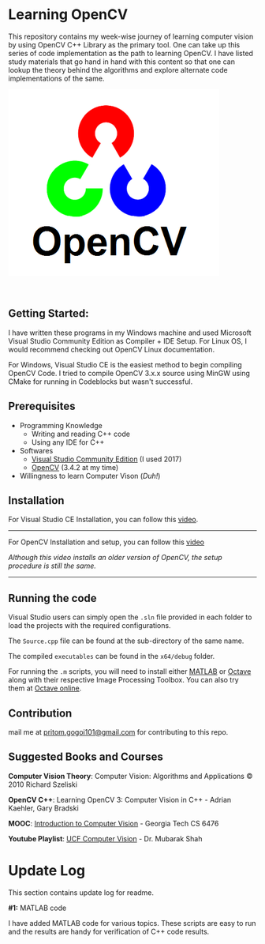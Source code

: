 # Learning OpenCV
This repository contains my week-wise journey of learning computer vision by using OpenCV C++ Library as the primary tool. One can take up this series of code implementation as the path to learning OpenCV. I have listed study materials that go hand in hand with this content so that one can lookup the theory behind the algorithms and explore alternate code implementations of the same.

![cv](cv.png)

<br>

## Getting Started:

I have written these programs in my Windows machine and used Microsoft Visual Studio Community Edition as Compiler + IDE Setup. For Linux OS, I would recommend checking out OpenCV Linux documentation. 

For Windows, Visual Studio CE is the easiest method to begin compiling OpenCV Code. I tried to compile OpenCV 3.x.x source using MinGW using CMake for running in Codeblocks but wasn't successful.

## Prerequisites

* Programming Knowledge
    * Writing and reading C++ code 
    * Using any IDE for C++
* Softwares
    * [Visual Studio Community Edition](https://visualstudio.microsoft.com/vs/community/) (I used 2017)
    * [OpenCV](https://opencv.org/releases.html) (3.4.2 at my time)
* Willingness to learn Computer Vison (*Duh!*)

## Installation

For Visual Studio CE Installation, you can follow this [video](https://youtu.be/7EHJafw3djk).

<hr>

For OpenCV Installation and setup, you can follow this [video](https://youtu.be/M-VHaLHC4XI)

*Although this video installs an older version of OpenCV, the setup procedure is still the same.*

<hr>

## Running the code

Visual Studio users can simply open the `.sln` file provided in each folder to load the projects with the required configurations.

The `Source.cpp` file can be found at the sub-directory of the same name.

The compiled `executables` can be found in the `x64/debug` folder.

For running the `.m` scripts, you will need to install either [MATLAB](https://www.mathworks.com/products/matlab.html) or [Octave](https://www.gnu.org/software/octave/) along with their respective Image Processing Toolbox. You can also try them at [Octave online](https://octave-online.net).

## Contribution

mail me at pritom.gogoi101@gmail.com for contributing to this repo.

## Suggested Books and Courses
  
  **Computer Vision Theory**: Computer Vision: Algorithms and Applications © 2010 Richard Szeliski
  
  **OpenCV C++**: Learning OpenCV 3: Computer Vision in C++ - Adrian Kaehler, Gary Bradski
  
  
  **MOOC**: [Introduction to Computer Vision][1] - Georgia Tech CS 6476
  
  **Youtube Playlist**: [UCF Computer Vision][2] - Dr. Mubarak Shah
  
  [1]: https://in.udacity.com/course/introduction-to-computer-vision--ud810
  [2]: https://www.youtube.com/watch?v=715uLCHt4jE&list=PLd3hlSJsX_ImKP68wfKZJVIPTd8Ie5u-9

  # Update Log

  This section contains update log for readme.

  **#1:** MATLAB code

  I have added MATLAB code for various topics. These scripts are easy to run and the results are handy for verification of C++ code results. 
